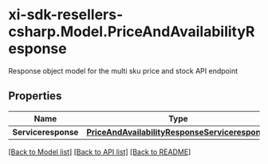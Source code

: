 # xi-sdk-resellers-csharp.Model.PriceAndAvailabilityResponse
Response object model for the multi sku price and stock API endpoint

## Properties

Name | Type | Description | Notes
------------ | ------------- | ------------- | -------------
**Serviceresponse** | [**PriceAndAvailabilityResponseServiceresponse**](PriceAndAvailabilityResponseServiceresponse.md) |  | [optional] 

[[Back to Model list]](../README.md#documentation-for-models) [[Back to API list]](../README.md#documentation-for-api-endpoints) [[Back to README]](../README.md)

